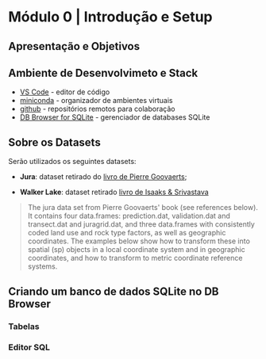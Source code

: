 # Módulo 0 | Introdução e Setup

## Apresentação e Objetivos

## Ambiente de Desenvolvimeto e Stack
  
* [VS Code](https://code.visualstudio.com/) - editor de código
* [miniconda](https://docs.conda.io/en/latest/miniconda.html) - organizador de ambientes virtuais
* [github](https://github.com/) - repositórios remotos para colaboração
* [DB Browser for SQLite](https://sqlitebrowser.org/) - gerenciador de databases SQLite

## Sobre os Datasets

Serão utilizados os seguintes datasets:

* **Jura**: dataset retirado do [livro de Pierre Goovaerts](https://books.google.com.br/books/about/Geostatistics_for_Natural_Resources_Eval.html?id=CW-7tHAaVR0C&redir_esc=y);

* **Walker Lake**: dataset retirado [livro de Isaaks & Srivastava](https://books.google.com.br/books/about/Applied_Geostatistics.html?id=vC2dcXFLI3YC&redir_esc=y)
  
> The jura data set from Pierre Goovaerts' book (see references below). It contains four data.frames: prediction.dat, validation.dat and transect.dat and juragrid.dat, and three data.frames with consistently coded land use and rock type factors, as well as geographic coordinates. The examples below show how to transform these into spatial (sp) objects in a local coordinate system and in geographic coordinates, and how to transform to metric coordinate reference systems.

## Criando um banco de dados SQLite no DB Browser

### Tabelas

### Editor SQL
